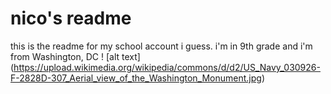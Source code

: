 # nico's readme
this is the readme for my school account i guess. 
i'm in 9th grade and i'm from Washington, DC
! [alt text] (https://upload.wikimedia.org/wikipedia/commons/d/d2/US_Navy_030926-F-2828D-307_Aerial_view_of_the_Washington_Monument.jpg)

<!--
**nvieco26/nvieco26** is a ✨ _special_ ✨ repository because its `README.md` (this file) appears on your GitHub profile.

Here are some ideas to get you started:

- 🔭 I’m currently working on ...
- 🌱 I’m currently learning ...
- 👯 I’m looking to collaborate on ...
- 🤔 I’m looking for help with ...
- 💬 Ask me about ...
- 📫 How to reach me: ...
- 😄 Pronouns: ...
- ⚡ Fun fact: ...
-->
